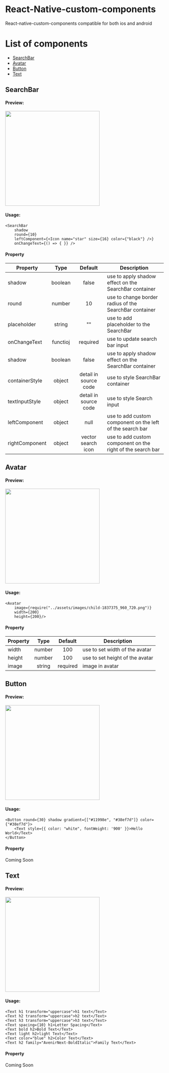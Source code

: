 # React-Native-custom-components

React-native-custom-components compatible for both ios and android

# List of components
- [SearchBar](#searchBar)
- [Avatar](#avatar)
- [Button](#button)
- [Text](#text)

## SearchBar 

#### Preview:

<img src="assets/images/SearchBar.png" width="300" />

#### Usage:

```
<SearchBar
    shadow
    round={10}
    leftComponent={<Icon name="star" size={16} color={"black"} />}
    onChangeText={() => { }} />
```

#### Property

| Property             |    Type    |       Default        | Description                                        |
| -------------------- | :--------: | :------------------: | -------------------------------------------------- |
| shadow  |   boolean   |  false     | use to apply shadow effect on the SearchBar container         
| round   |   number    |  10        | use to change border radius of the SearchBar container         
| placeholder  |   string   |  ""    | use to add placeholder to the SearchBar        
| onChangeText  |   functioj   |  required     | use to update search bar input     
| shadow  |   boolean   |  false     | use to apply shadow effect on the SearchBar container         
| containerStyle  |   object   |  detail in source code     | use to style SearchBar container
| textInputStyle  |   object   | detail in source code     | use to style Search input 
| leftComponent  |   object   |  null     | use to add custom component on the left of the search bar
| rightComponent  |   object   |  vector search icon     | use to add custom component on the right of the search bar

## Avatar

#### Preview:

<img src="assets/images/Avatar.png" width="300" />

#### Usage:

```
<Avatar 
    image={require("../assets/images/child-1837375_960_720.png")} 
    width={200} 
    height={200}/>
```

#### Property

| Property             |    Type    |       Default        | Description                                        |
| -------------------- | :--------: | :------------------: | -------------------------------------------------- |
| width  |   number   |  100     | use to set width of the avatar
| height |   number   |  100     | use to set height of the avatar
| image  |   string   |  required     | image in avatar


## Button

#### Preview:

<img src="assets/images/Button.png" width="300" />

#### Usage:

```
<Button round={30} shadow gradient={["#11998e", "#38ef7d"]} color={"#38ef7d"}>
    <Text style={{ color: "white", fontWeight: '900' }}>Hello World</Text>
</Button>
```

#### Property

Coming Soon


## Text

#### Preview:

<img src="assets/images/Text.png" width="300" />

#### Usage:

```
<Text h1 transform="uppercase">h1 text</Text>
<Text h2 transform="uppercase">h2 text</Text>
<Text h3 transform="uppercase">h3 text</Text>
<Text spacing={10} h1>Letter Spacing</Text>
<Text bold h2>Bold Text</Text>
<Text light h2>light Text</Text>
<Text color="blue" h2>Color Text</Text>
<Text h2 family="AvenirNext-BoldItalic">Family Text</Text>
```

#### Property

Coming Soon


    
    
